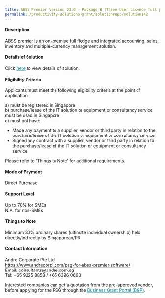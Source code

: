 ```yaml
---
title: ABSS Premier Version 23.0 - Package B (Three User Licence full package)
permalink: /productivity-solutions-grant/solutionrepo/solution142
---
```


#### Description

ABSS premier is an on-premise full fledge and integrated accounting, sales, inventory and multiple-currency management solution.

#### Details of Solution

Click <a href='https://govassist.gobusiness.gov.sg/images/psg/Andre_Corporate_Annex_3_Part_2.pdf' style='color:#037e8a'>here</a> to view details of solution.

#### Eligibility Criteria

Applicants must meet the following eligibility criteria at the point of application:

a) must be registered in Singapore <br>
b) purchase/lease of the IT solution or equipment or consultancy service must be used in Singapore <br>
c) must not have:
- Made any payment to a supplier, vendor or third party in relation to the purchase/lease of the IT solution or equipment or consultancy service
- Signed any contract with a supplier, vendor or third party in relation to the purchase/lease of the IT solution or equipment or consultancy service

Please refer to 'Things to Note' for additional requirements.

#### Mode of Payment
Direct Purchase

#### Support Level
Up to 70% for SMEs <br>
N.A. for non-SMEs

#### Things to Note
Minimum 30% ordinary shares (ultimate individual ownership) held directly/indirectly by Singaporean/PR

#### Contact Information
Andre Corporate Pte Ltd<br>https://www.andrecorpl.com/psg-for-abss-premier-software/<br>Email: consultants@andre.com.sg<br>Tel: +65 9225 8858 / +65 6396 0663

Interested companies can get a quotation from the pre-approved vendor, before applying for the PSG through the <a target='_blank' style='color:#037e8a' href='https://www.businessgrants.gov.sg/'>Business Grant Portal (BGP)</a>.
